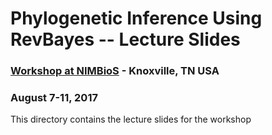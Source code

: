 # Phylogenetic Inference Using RevBayes -- Lecture Slides

### [Workshop at NIMBioS](http://www.nimbios.org/tutorials/revbayes.html) - Knoxville, TN USA
### August 7-11, 2017

This directory contains the lecture slides for the workshop

